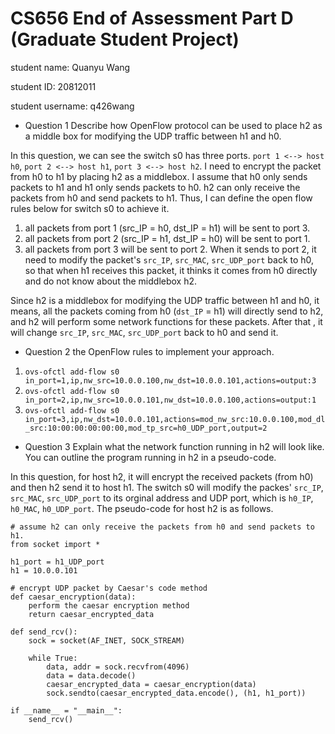 # CS656 End of Assessment Part D (Graduate Student Project)
student name: Quanyu Wang

student ID: 20812011

student username: q426wang

* Question 1 Describe how OpenFlow protocol can be used to place h2 as a middle box for modifying the UDP traffic between h1 and h0.

In this question, we can see the switch s0 has three ports. ```port 1 <--> host h0```, ```port 2 <--> host h1```, ```port 3 <--> host h2```. 
I need to encrypt the packet from h0 to h1 by placing h2 as a middlebox. I assume that h0 only sends packets to h1 and h1 only sends packets to h0. h2 can only receive the packets from h0 and send packets to h1. 
Thus, I can define the open flow rules  below for switch s0 to achieve it.
1. all packets from port 1 (src_IP = h0, dst_IP = h1) will be sent to port 3.
2. all packets from port 2 (src_IP = h1, dst_IP = h0) will be sent to port 1.
3. all packets from port 3 will be sent to port 2. When it sends to port 2, it need to modify the packet's ```src_IP```, ```src_MAC```, ```src_UDP_port``` back to h0, so that when h1 receives this packet, it thinks it comes from h0 directly and do not know about the middlebox h2.

Since h2 is a middlebox for modifying the UDP traffic between h1 and h0, it means, all the packets coming from h0 (```dst_IP``` = h1) will directly send to h2, 
and h2 will perform some network functions for these packets. After that , it will change ```src_IP```, ```src_MAC```, ```src_UDP_port``` back to h0 and send it.

* Question 2 the OpenFlow rules to implement your approach.
1. ```ovs-ofctl add-flow s0 in_port=1,ip,nw_src=10.0.0.100,nw_dst=10.0.0.101,actions=output:3```
2. ```ovs-ofctl add-flow s0 in_port=2,ip,nw_src=10.0.0.101,nw_dst=10.0.0.100,actions=output:1```
3. ```ovs-ofctl add-flow s0 in_port=3,ip,nw_dst=10.0.0.101,actions=mod_nw_src:10.0.0.100,mod_dl_src:10:00:00:00:00:00,mod_tp_src=h0_UDP_port,output=2```

* Question 3 Explain what the network function running in h2 will look like. You can outline the program running in h2 in a pseudo-code.

In this question, for host h2, it will encrypt the received packets (from h0) and then h2 send it to host h1. The switch s0 will modify the packes' ```src_IP```, ```src_MAC```, ```src_UDP_port``` to its orginal address and UDP port, which is ```h0_IP```, ```h0_MAC```, ```h0_UDP_port```. 
The pseudo-code for host h2 is as follows.
```apex
# assume h2 can only receive the packets from h0 and send packets to h1. 
from socket import *

h1_port = h1_UDP_port
h1 = 10.0.0.101

# encrypt UDP packet by Caesar's code method
def caesar_encryption(data):
    perform the caesar encryption method
    return caesar_encrypted_data

def send_rcv():
    sock = socket(AF_INET, SOCK_STREAM)
    
    while True:
        data, addr = sock.recvfrom(4096)
        data = data.decode()
        caesar_encrypted_data = caesar_encryption(data)
        sock.sendto(caesar_encrypted_data.encode(), (h1, h1_port))

if __name__ = "__main__":
    send_rcv()       
```

